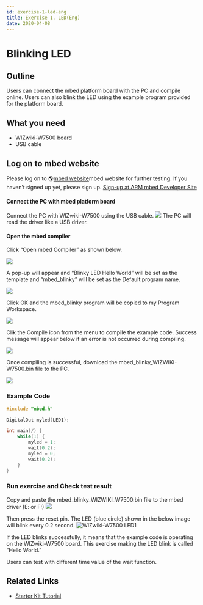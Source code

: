```yaml
---
id: exercise-1-led-eng
title: Exercise 1. LED(Eng)
date: 2020-04-08
---
```


# Blinking LED

## Outline

Users can connect the mbed platform board with the PC and compile
online. Users can also blink the LED using the example program provided
for the platform board.

## What you need

  - WIZwiki-W7500 board
  - USB cable

## Log on to mbed website

Please log on to 🌎[mbed website](https://os.mbed.com)mbed website
for further testing. If you haven’t signed up yet, please sign up.
[Sign-up at ARM mbed Developer Site](./Sign-up-at-ARM-mbed-Eng.md)

#### Connect the PC with mbed platform board

Connect the PC with WIZwiki-W7500 using the USB cable.
![](https://d3cmhcsnvv7jc.cloudfront.net/docs/img/products/wizwiki_mbed_kit/kit_en/bd_usb_connected.jpg) The PC will
read the driver like a USB driver.

#### Open the mbed compiler

Click “Open mbed Compiler” as shown below.

![](https://d3cmhcsnvv7jc.cloudfront.net/docs/img/products/wizwiki_mbed_kit/kit_en/105_wizwiki.png)

A pop-up will appear and “Blinky LED Hello World” will be set as the
template and “mbed\_blinky” will be set as the Default program name.

![](https://d3cmhcsnvv7jc.cloudfront.net/docs/img/products/wizwiki_mbed_kit/kit_en/106_program_name.png)

Click OK and the mbed\_blinky program will be copied to my Program
Workspace.

![](https://d3cmhcsnvv7jc.cloudfront.net/docs/img/products/wizwiki_mbed_kit/kit_en/107_mbed_blinky_main.png)

Clik the Compile icon from the menu to compile the example code. Success
message will appear below if an error is not occurred during compiling.

![](https://d3cmhcsnvv7jc.cloudfront.net/docs/img/products/wizwiki_mbed_kit/kit_en/108_compile_end.png)

Once compiling is successful, download the
mbed\_blinky\_WIZWIKI-W7500.bin file to the PC.

![](https://d3cmhcsnvv7jc.cloudfront.net/docs/img/products/wizwiki_mbed_kit/kit_en/109_bin.png)
### Example Code

``` c
#include "mbed.h"

DigitalOut myled(LED1);

int main(/) {
    while(1) {
        myled = 1;
        wait(0.2);
        myled = 0;
        wait(0.2);
    }
}
```

### Run exercise and Check test result

Copy and paste the mbed\_blinky\_WIZWIKI\_W7500.bin file to the mbed
driver (E: or F:) ![](https://d3cmhcsnvv7jc.cloudfront.net/docs/img/products/wizwiki_mbed_kit/kit_en/110_copy.png)

Then press the reset pin. The LED (blue circle) shown in the below image
will blink every 0.2 second. ![WIZwiki-W7500 LED1](/img/products/wizwiki_mbed_kit/kit_en/wizwiki_led1.png)

If the LED blinks successfully, it means that the example code is
operating on the WIZwiki-W7500 board. This exercise making the LED blink
is called “Hello World.”

Users can test with different time value of the wait function.

## Related Links

   * [Starter Kit Tutorial](./Tutorial-Eng.md)
